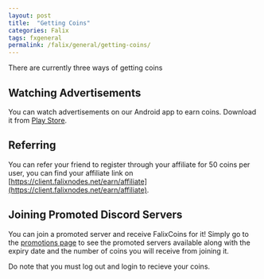 ```yaml
---
layout: post
title:  "Getting Coins"
categories: Falix
tags: fxgeneral
permalink: /falix/general/getting-coins/
---
```


There are currently three ways of getting coins

## Watching Advertisements
You can watch advertisements on our Android app to earn coins. Download it from [Play Store](https://play.google.com/store/apps/details?id=net.falixnodes.falixcoins).

## Referring
You can refer your friend to register through your affiliate for 50 coins per user, you can find your affiliate link on [https://client.falixnodes.net/earn/affiliate](https://client.falixnodes.net/earn/affiliate).

## Joining Promoted Discord Servers

You can join a promoted server and receive FalixCoins for it! Simply go to the [promotions page](https://client.falixnodes.net/join_for_rewards) to see the promoted servers available along with the expiry date and the number of coins you will receive from joining it.

Do note that you must log out and login to recieve your coins.
